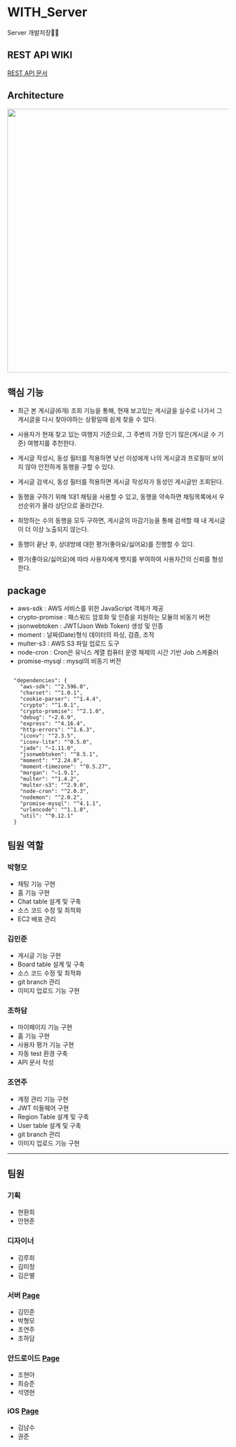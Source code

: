 # WITH_Server
Server 개발저장📗📘

## REST API WIKI
[REST API 문서](https://github.com/TEAM-WITH/WITH_Server/wiki)

## Architecture

<img src="https://user-images.githubusercontent.com/48172859/76928787-de269b80-6925-11ea-8af8-80554e4f1124.png" width="800px" height="600px"></img><br/>

## 핵심 기능
 - 최근 본 게시글(6개) 조회 기능을 통해, 현재 보고있는 게시글을 실수로 나가서 그 게시글을 다시 찾아야하는 상황일때 쉽게 찾을 수 있다.
 
 - 사용자가 현재 찾고 있는 여행지 기준으로, 그 주변의 가장 인기 많은(게시글 수 기준) 여행지를 추천한다. 

 - 게시글 작성시, 동성 필터를 적용하면 낮선 이성에게 나의 게시글과 프로필이 보이지 않아 안전하게 동행을 구할 수 있다.
 
 - 게시글 검색시, 동성 필터를 적용하면 게시글 작성자가 동성인 게시글만 조회된다.

 - 동행을 구하기 위해 1대1 채팅을 사용할 수 있고, 동행을 약속하면 채팅목록에서 우선순위가 올라 상단으로 올라간다.
 
 - 희망하는 수의 동행을 모두 구하면, 게시글의 마감기능을 통해 검색할 때 내 게시글이 더 이상 노출되지 않는다. 
 
 - 동행이 끝난 후, 상대방에 대한 평가(좋아요/싫어요)를 진행할 수 있다.
 
 - 평가(좋아요/싫어요)에 따라 사용자에게 뱃지를 부여하여 사용자간의 신뢰를 형성한다.  
 
## package

 - aws-sdk : AWS 서비스를 위한 JavaScript 객체가 제공
 - crypto-promise : 패스워드 암호화 및 인증을 지원하는 모듈의 비동기 버전
 - jsonwebtoken : JWT(Json Web Token) 생성 및 인증
 - moment : 날짜(Date)형식 데이터의 파싱, 검증, 조작
 - multer-s3 : AWS S3 파일 업로드 도구
 - node-cron : Cron은 유닉스 계열 컴퓨터 운영 체제의 시간 기반 Job 스케줄러
 - promise-mysql : mysql의 비동기 버전
 
<pre><code>
  "dependencies": {
    "aws-sdk": "^2.596.0",
    "charset": "^1.0.1",
    "cookie-parser": "^1.4.4",
    "crypto": "^1.0.1",
    "crypto-promise": "^2.1.0",
    "debug": "~2.6.9",
    "express": "^4.16.4",
    "http-errors": "^1.6.3",
    "iconv": "^2.3.5",
    "iconv-lite": "^0.5.0",
    "jade": "~1.11.0",
    "jsonwebtoken": "^8.5.1",
    "moment": "^2.24.0",
    "moment-timezone": "^0.5.27",
    "morgan": "~1.9.1",
    "multer": "^1.4.2",
    "multer-s3": "^2.9.0",
    "node-cron": "^2.0.3",
    "nodemon": "^2.0.2",
    "promise-mysql": "^4.1.1",
    "urlencode": "^1.1.0",
    "util": "^0.12.1"
  }
</code></pre>

## 팀원 역할

### 박형모
 - 채팅 기능 구현
 - 홈 기능 구현
 - Chat table 설계 및 구축
 - 소스 코드 수정 및 최적화
 - EC2 배포 관리
### 김민준
 - 게시글 기능 구현
 - Board table 설계 및 구축
 - 소스 코드 수정 및 최적화
 - git branch 관리
 - 이미지 업로드 기능 구현
### 조하담
 - 마이페이지 기능 구현
 - 홈 기능 구현
 - 사용자 평가 기능 구현
 - 자동 test 환경 구축
 - API 문서 작성
### 조연주
 - 계정 관리 기능 구현
 - JWT 미들웨어 구현
 - Region Table 설계 및 구축
 - User table 설계 및 구축
 - git branch 관리
 - 이미지 업로드 기능 구현

---------------------------------------

## 팀원

### 기획

* 현환희
* 안현준

### 디자이너

* 김루희
* 김미정
* 김은별

### 서버 [Page](https://github.com/TEAM-WITH/WITH_Server)

* 김민준
* 박형모
* 조연주
* 조하담

### 안드로이드 [Page](https://github.com/TEAM-WITH/WITH_Android)

* 조현아
* 최승준
* 석영현

### iOS [Page](https://github.com/TEAM-WITH/WITH_iOS)

* 김남수
* 권준

